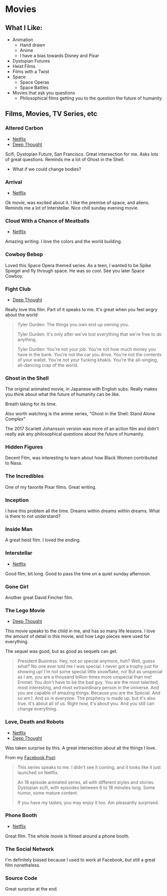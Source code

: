 # Movies

## What I Like:

* Animation
  * Hand drawn
  * Anime
  * I have a bias towards Disney and Pixar
* Dystopian Futures
* Heist Films
* Films with a Twist
* Space
  * Space Operas
  * Space Battles
* Movies that ask you questions
  * Philosophical films getting you to the question the future of humanity

## Films, Movies, TV Series, etc

### Altered Carbon

* [Netflix](https://www.netflix.com/title/80097140?s=i&trkid=13752289)
* [Deep Thought](https://www.deepthoughtapp.com/packages/altered-carbon-174/)

Scifi, Dystopian Future, San Francisco. Great intersection for me. Asks lots of great questions. Reminds me a lot of Ghost in the Shell.

* What if we could change bodies?

### Arrival

* [Netflix](https://www.netflix.com/title/80117799)

Ok movie, was excited about it. I like the premise of space, and aliens. Reminds me a lot of Interstellar. Nice chill sunday evening movie.

### Cloud With a Chance of Meatballs

* [Netflix](https://www.netflix.com/title/70113007)

Amazing writing. I love the colors and the world building.

### Cowboy Bebop

Loved this Space Opera themed series. As a teen, I wanted to be Spike Spiegel and fly through space. He was so cool. See you later Space Cowboy.

### Fight Club

* [Deep Thought](https://www.deepthoughtapp.com/packages/fight-club-112/)

Really love this film. Part of it speaks to me. It's great when you feel angry about the world

> Tyler Durden: The things you own end up owning you.
>
> Tyler Durden: It's only after we've lost everything that we're free to do anything.
>
> Tyler Durden: You're not your job. You're not how much money you have in the bank. You're not the car you drive. You're not the contents of your wallet. You're not your fucking khakis. You're the all-singing, all-dancing crap of the world.

### Ghost in the Shell

The original animated movie, in Japanese with English subs. Really makes you think about what the future of humanity can be like.

Breath taking for its time.

Also worth watching is the anime series, "Ghost in the Shell: Stand Alone Complex"

The 2017 Scarlett Johansson version was more of an action film and didn't really ask any philosophical questions about the future of humanity.

### Hidden Figures

Decent Film, was interesting to learn about how Black Women contributed to Nasa. 

### The Incredibles

One of my favorite Pixar films. Great writing.

### Inception

I have this problem all the time. Dreams within dreams within dreams. What is there to not understand?

### Inside Man

A great heist film. I loved the ending.

### Interstellar

* [Netflix](https://www.netflix.com/title/70131314)

Good film, bit long. Good to pass the time on a quiet sunday afternoon.

### Gone Girl

Another great David Fincher film.

### The Lego Movie

* [Deep Thought](https://www.deepthoughtapp.com/packages/the-lego-movie-111/)

This movie speaks to the child in me, and has so many life lessons. I love the amount of detail in this movie, and how Lego pieces were used for everything.

The sequel was good, but as good as sequels can get.

> President Business: Hey, not so special anymore, huh? Well, guess what? No one ever told me I was special. I never got a trophy just for showing up! I'm not some special little snowflake, no! But as unspecial as I am, you are a thousand billion times more unspecial than me!  
> Emmet: You don't have to be the bad guy. You are the most talented, most interesting, and most extraordinary person in the universe. And you are capable of amazing things. Because you are the Special. And so am I. And so is everyone. The prophecy is made up, but it's also true. It's about all of us. Right now, it's about you. And you still can change everything.

### Love, Death and Robots

* [Netflix](https://www.netflix.com/title/80174608)
* [Deep Thought](https://www.deepthoughtapp.com/packages/love-death-robots-384/)

Was taken surprise by this. A great intersection about all the things I love.

From my [Facebook Post](https://www.facebook.com/aizatto/posts/10156698926130412):

> This series speaks to me. I didn't see it coming, and it looks like it just launched on Netflix.
>
> An 18 episode animated series, all with different styles and stories. Dystopian scifi, with episodes between 6 to 18 minutes long. Some humor, some mature content.
>
> If you have my tastes, you may enjoy it too. Am pleasantly surprised.

### Phone Booth

* [Netflix](https://www.netflix.com/title/60024926)

Great film. The whole movie is filmed around a phone booth.

### The Social Network

I'm definitely biased because I used to work at Facebook, but still a great film nonetheless.

### Source Code

Great surprise at the end.

